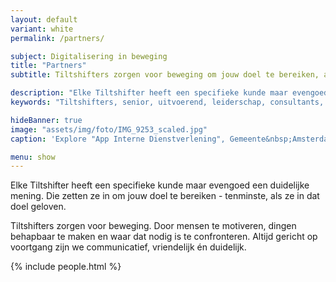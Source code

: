 ```yaml
---
layout: default
variant: white
permalink: /partners/

subject: Digitalisering in beweging
title: "Partners"
subtitle: Tiltshifters zorgen voor beweging om jouw doel te bereiken, als ze er in geloven tenminste.

description: "Elke Tiltshifter heeft een specifieke kunde maar evengoed een duidelijke mening. Die zetten ze in om jouw doel te bereiken - tenminste, als ze in dat doel geloven. Tiltshifters zorgen voor beweging. Door mensen te motiveren, dingen behapbaar te maken en waar dat nodig is te confronteren. Altijd gericht op voortgang zijn we communicatief, vriendelijk én duidelijk. "
keywords: "Tiltshifters, senior, uitvoerend, leiderschap, consultants, partners, mensen, peeps, innovatie, interventie, vacature"

hideBanner: true
image: "assets/img/foto/IMG_9253_scaled.jpg"
caption: 'Explore "App Interne Dienstverlening", Gemeente&nbsp;Amsterdam'

menu: show
---
```

Elke Tiltshifter heeft een specifieke kunde maar evengoed een duidelijke mening. Die zetten ze in om jouw doel te bereiken - tenminste, als ze in dat doel geloven.

Tiltshifters zorgen voor beweging. Door mensen te motiveren, dingen behapbaar te maken en waar dat nodig is te confronteren. Altijd gericht op voortgang zijn we communicatief, vriendelijk én duidelijk.

{% include people.html %}
